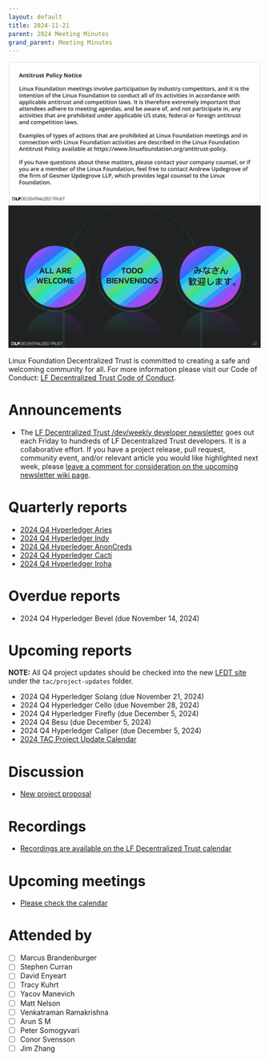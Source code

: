 ```yaml
---
layout: default
title: 2024-11-21
parent: 2024 Meeting Minutes
grand_parent: Meeting Minutes
---
```


![Antitrust Policy Notice](../images/antitrust-policy-notice.png "Antitrust Policy Notice")
![All are Welcome in the LF Decentralized Trust Community](../images/all-are-welcome.png "All are Welcome in the LF Decentralized Trust Community")

Linux Foundation Decentralized Trust is committed to creating a safe and welcoming community for all. For more information please visit our Code of Conduct: [LF Decentralized Trust Code of Conduct](../../governing-documents/code-of-conduct).

# Announcements
- The [LF Decentralized Trust /dev/weekly developer newsletter](https://lf-hyperledger.atlassian.net/wiki/spaces/DR/pages/17170445/dev+weekly+Newsletter) goes out each Friday to hundreds of LF Decentralized Trust developers. It is a collaborative effort. If you have a project release, pull request, community event, and/or relevant article you would like highlighted next week, please [leave a comment for consideration on the upcoming newsletter wiki page](https://lf-hyperledger.atlassian.net/wiki/spaces/DR/pages/17172152/2024).

# Quarterly reports
- [2024 Q4 Hyperledger Aries](https://github.com/LF-Decentralized-Trust/governance/pull/67)
- [2024 Q4 Hyperledger Indy](https://github.com/LF-Decentralized-Trust/governance/pull/68)
- [2024 Q4 Hyperledger AnonCreds](https://github.com/LF-Decentralized-Trust/governance/pull/66)
- [2024 Q4 Hyperledger Cacti](https://github.com/LF-Decentralized-Trust/governance/pull/69)
- [2024 Q4 Hyperledger Iroha](https://github.com/LF-Decentralized-Trust/governance/pull/70)

# Overdue reports
- 2024 Q4 Hyperledger Bevel (due November 14, 2024)

# Upcoming reports
**NOTE:** All Q4 project updates should be checked into the new [LFDT site](https://github.com/lf-decentralized-trust/governance) under the `tac/project-updates` folder.

- 2024 Q4 Hyperledger Solang (due November 21, 2024)
- 2024 Q4 Hyperledger Cello (due November 28, 2024)
- 2024 Q4 Hyperledger Firefly (due December 5, 2024)
- 2024 Q4 Besu (due December 5, 2024)
- 2024 Q4 Hyperledger Caliper (due December 5, 2024)
- [2024 TAC Project Update Calendar](../../project-updates/2024/2024-schedule)

# Discussion
- [New project proposal](https://github.com/LF-Decentralized-Trust/project-proposals/pull/23)

# Recordings
- [Recordings are available on the LF Decentralized Trust calendar](https://zoom-lfx.platform.linuxfoundation.org/meetings/lf-decentralized-trust)

# Upcoming meetings
- [Please check the calendar](https://zoom-lfx.platform.linuxfoundation.org/meetings/lf-decentralized-trust)

# Attended by

- [ ] Marcus Brandenburger
- [ ] Stephen Curran
- [ ] David Enyeart
- [ ] Tracy Kuhrt
- [ ] Yacov Manevich
- [ ] Matt Nelson
- [ ] Venkatraman Ramakrishna
- [ ] Arun S M
- [ ] Peter Somogyvari
- [ ] Conor Svensson
- [ ] Jim Zhang

